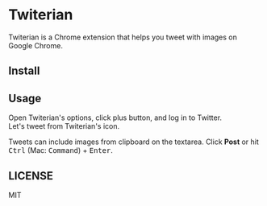 # Twiterian

Twiterian is a Chrome extension that helps you tweet with images on Google Chrome.

## Install

## Usage

Open Twiterian's options, click plus button, and log in to Twitter.  
Let's tweet from Twiterian's icon.  

Tweets can include images from clipboard on the textarea.
Click **Post** or hit <kbd>Ctrl</kbd> (Mac: <kbd>Command</kbd>) + <kbd>Enter</kbd>.

## LICENSE
MIT
